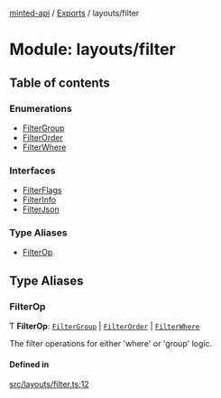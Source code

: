 [minted-api](../README.md) / [Exports](../modules.md) / layouts/filter

# Module: layouts/filter

## Table of contents

### Enumerations

- [FilterGroup](../enums/layouts_filter.FilterGroup.md)
- [FilterOrder](../enums/layouts_filter.FilterOrder.md)
- [FilterWhere](../enums/layouts_filter.FilterWhere.md)

### Interfaces

- [FilterFlags](../interfaces/layouts_filter.FilterFlags.md)
- [FilterInfo](../interfaces/layouts_filter.FilterInfo.md)
- [FilterJson](../interfaces/layouts_filter.FilterJson.md)

### Type Aliases

- [FilterOp](layouts_filter.md#filterop)

## Type Aliases

### FilterOp

Ƭ **FilterOp**: [`FilterGroup`](../enums/layouts_filter.FilterGroup.md) \| [`FilterOrder`](../enums/layouts_filter.FilterOrder.md) \| [`FilterWhere`](../enums/layouts_filter.FilterWhere.md)

The filter operations for either 'where' or 'group' logic.

#### Defined in

[src/layouts/filter.ts:12](https://github.com/ianzepp/minted-api-ts/blob/ce6db2f/src/layouts/filter.ts#L12)
